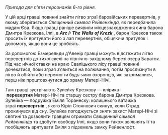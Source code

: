 _Пригода для п'яти персонажів 6-го рівня._

У цій арці гравці повинні знайти лігво зграї баровійських перевертнів, у якому зберігається _Священний символ Рейвенкінда,_ як передбачила мадам Єва. Якщо гравці раніше виявили місцезнаходження сина барона Дмитра Крезкова, Іллі, в **_Arc I: The Walls of Krezk_** , барон Крезков також просить їх врятувати його з лап перевертнів, обіцяючи притулок і допомогу, якщо вони це зроблять.

За допомогою Езмерельди д'Авенір гравці можуть відстежити лігво перевертнів до тихої скелі на північно-західному березі озера Бараток. Під час нічної ставки на краю Сваліцького лісу гравці повинні дочекатися, поки зграя з’явиться на полювання, потім прослизнути в лігво й обійти або перемогти будь-яких охоронців, які затрималися, перш ніж проштовхнутися до храму Матері-Нічі.

Там гравці зустрічають Зулейку Крезкову — клірика- **перевертня** Матері-Нічі та старшу сестру барона Дмитра Крезкова. Зулейка — подружка Еміля Торанеску: колишнього ватажка зграї **перевертнів** , якого Кіріл Стоянович скинув, коли Страд прокинувся від сну. Зулейка погоджується зняти захист Матері-Нічі зі святині та дозволити гравцям отримати _Священний символ Рейвенкінда_ та здобути свободу Іллі, якщо вони також звільнять її та пообіцяють врятувати Еміля з підземель замку Рейвенлофт.